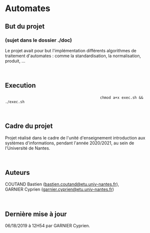 # Automates

## But du projet 

### (sujet dans le dossier ./doc)

Le projet avait pour but l'implémentation différents algorithmes de traitement d'automates : comme la standardisation, la normalisation, produit, ...

<br/>

## Execution

&nbsp;&nbsp;&nbsp;&nbsp;&nbsp;&nbsp;&nbsp;&nbsp;&nbsp;&nbsp;&nbsp;&nbsp;&nbsp;&nbsp;&nbsp;&nbsp;&nbsp;&nbsp;&nbsp;&nbsp;&nbsp;&nbsp;&nbsp;&nbsp;&nbsp;&nbsp;&nbsp;&nbsp;&nbsp;&nbsp;&nbsp;&nbsp;&nbsp;&nbsp;&nbsp;&nbsp;&nbsp;&nbsp;&nbsp;&nbsp;&nbsp;&nbsp;&nbsp;&nbsp;&nbsp;&nbsp;&nbsp;&nbsp;&nbsp;&nbsp;&nbsp;&nbsp;&nbsp;&nbsp;&nbsp;&nbsp;&nbsp;&nbsp;&nbsp;&nbsp;&nbsp;&nbsp;&nbsp;&nbsp;&nbsp;&nbsp;&nbsp;&nbsp;&nbsp;&nbsp;&nbsp;&nbsp;&nbsp;&nbsp;&nbsp;&nbsp;&nbsp;&nbsp;&nbsp;&nbsp;` chmod a+x exec.sh && ./exec.sh `


<br/>

## Cadre du projet 

Projet réalisé dans le cadre de l'unité d'enseignement introduction aux systèmes d'informations, pendant l'année 2020/2021, au sein de l'Université de Nantes.
 
<br/>

## Auteurs

COUTAND Bastien (bastien.coutand@etu.univ-nantes.fr), <br>
GARNIER Cyprien (garnier.cyprien@etu.univ-nantes.fr)

<br/>

## Dernière mise à jour
 
06/18/2019 à 12H54 par GARNIER Cyprien.
 
